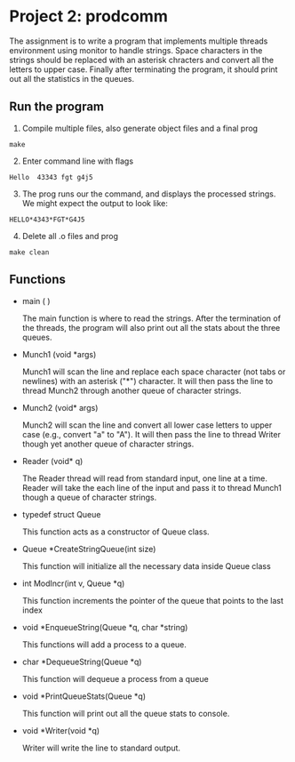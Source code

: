 # Project 2: prodcomm

The assignment is to write a program that implements multiple threads environment using monitor to handle strings. Space characters in the strings should be replaced with an asterisk chracters and convert all the letters to upper case. Finally after terminating the program, it should print out all the statistics in the queues.

## Run the program

1. Compile multiple files, also generate object files and a final prog

```
make
```

2. Enter command line with flags

```
Hello  43343 fgt g4j5
```

3. The prog runs our the command, and displays the processed strings. We might expect the output to look like:

```
HELLO*4343*FGT*G4J5
```
4. Delete all .o files and prog

```
make clean
```

## Functions

* main ( )

    The main function is where to read the strings. After the termination of the threads, the program will also print out all the stats about the three queues. 
    
* Munch1 (void *args)

    Munch1 will scan the line and replace each space character (not tabs or newlines) with an asterisk ("*") character. It will then pass the line to thread Munch2 through another queue of character strings.

* Munch2 (void* args)

   Munch2 will scan the line and convert all lower case letters to upper case (e.g., convert "a" to "A"). It will then pass the line to thread Writer though yet another queue of character strings.

* Reader (void* q)

    The Reader thread will read from standard input, one line at a time. Reader will take the each line of the input and pass it to thread Munch1 though a queue of character strings.

* typedef struct Queue 

    This function acts as a constructor of Queue class.

* Queue *CreateStringQueue(int size) 

    This function will initialize all the necessary data inside Queue class
    
* int ModIncr(int v, Queue *q)

    This function increments the pointer of the queue that points to the last index
    
* void *EnqueueString(Queue *q, char *string)

    This functions will add a process to a queue.

* char *DequeueString(Queue *q)

    This function will dequeue a process from a queue

* void *PrintQueueStats(Queue *q)

    This function will print out all the queue stats to console.

* void *Writer(void *q)

    Writer will write the line to standard output.

